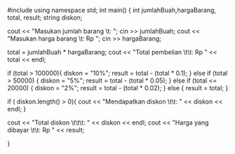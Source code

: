 #include <iostream>
using namespace std;
int main() {
  int jumlahBuah,hargaBarang, total, result;
  string diskon;

  cout << "Masukan jumlah barang \t: ";
  cin >> jumlahBuah;
  cout << "Masukan harga barang \t: Rp ";
  cin >> hargaBarang;

  total = jumlahBuah * hargaBarang;
  cout << "Total pembelian \t\t: Rp " << total << endl;

  if (total > 100000){
    diskon = "10%";
    result = total - (total * 0.1);
  } else if (total > 50000) {
    diskon = "5%";
    result = total - (total * 0.05);
  } else if (total <= 20000) {
    diskon = "2%";
    result = total - (total * 0.02);
  } else {
    result = total;
  }

  if ( diskon.length() > 0){
    cout << "Mendapatkan diskon \t\t: " << diskon << endl;
  }
  
  cout << "Total diskon \t\t\t: " << diskon << endl;
  cout << "Harga yang dibayar \t\t: Rp " << result;

} 
